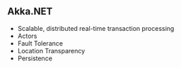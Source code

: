 ## Akka.NET

- Scalable, distributed real-time transaction processing
- Actors
- Fault Tolerance
- Location Transparency
- Persistence